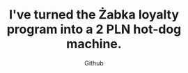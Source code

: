 ---
title: "Zamieniłem żappkę w maszynę do hot-dogów za 2zł."
title: "I've turned the Żabka loyalty program into a 2 PLN hot-dog machine."
subtitle: "Github"
github: "https://github.com/asdfMaciej/zabka-as-a-service"
weight: 5
---